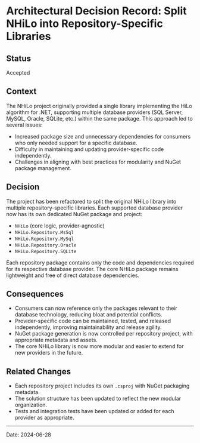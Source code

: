 # Architectural Decision Record: Split NHiLo into Repository-Specific Libraries

## Status
Accepted

## Context
The NHiLo project originally provided a single library implementing the HiLo algorithm for .NET, supporting multiple database providers (SQL Server, MySQL, Oracle, SQLite, etc.) within the same package. This approach led to several issues:

- Increased package size and unnecessary dependencies for consumers who only needed support for a specific database.
- Difficulty in maintaining and updating provider-specific code independently.
- Challenges in aligning with best practices for modularity and NuGet package management.

## Decision
The project has been refactored to split the original NHiLo library into multiple repository-specific libraries. Each supported database provider now has its own dedicated NuGet package and project:

- `NHiLo` (core logic, provider-agnostic)
- `NHiLo.Repository.MsSql`
- `NHiLo.Repository.MySql`
- `NHiLo.Repository.Oracle`
- `NHiLo.Repository.SQLite`

Each repository package contains only the code and dependencies required for its respective database provider. The core NHiLo package remains lightweight and free of direct database dependencies.

## Consequences
- Consumers can now reference only the packages relevant to their database technology, reducing bloat and potential conflicts.
- Provider-specific code can be maintained, tested, and released independently, improving maintainability and release agility.
- NuGet package generation is now controlled per repository project, with appropriate metadata and assets.
- The core NHiLo library is now more modular and easier to extend for new providers in the future.

## Related Changes
- Each repository project includes its own `.csproj` with NuGet packaging metadata.
- The solution structure has been updated to reflect the new modular organization.
- Tests and integration tests have been updated or added for each provider as appropriate.

---
Date: 2024-06-28
